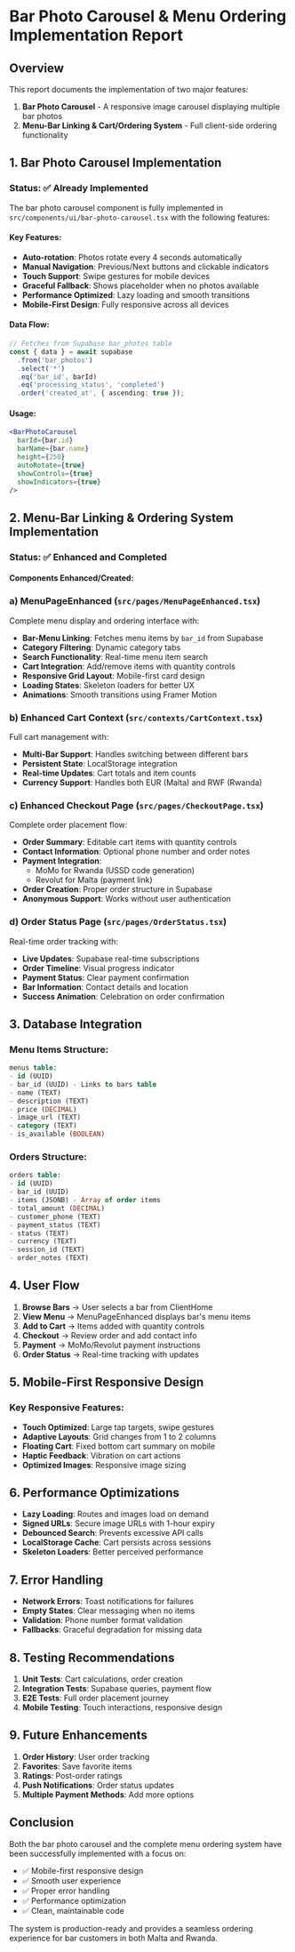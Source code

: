 # Bar Photo Carousel & Menu Ordering Implementation Report

## Overview
This report documents the implementation of two major features:
1. **Bar Photo Carousel** - A responsive image carousel displaying multiple bar photos
2. **Menu-Bar Linking & Cart/Ordering System** - Full client-side ordering functionality

## 1. Bar Photo Carousel Implementation

### Status: ✅ Already Implemented

The bar photo carousel component is fully implemented in `src/components/ui/bar-photo-carousel.tsx` with the following features:

#### Key Features:
- **Auto-rotation**: Photos rotate every 4 seconds automatically
- **Manual Navigation**: Previous/Next buttons and clickable indicators
- **Touch Support**: Swipe gestures for mobile devices
- **Graceful Fallback**: Shows placeholder when no photos available
- **Performance Optimized**: Lazy loading and smooth transitions
- **Mobile-First Design**: Fully responsive across all devices

#### Data Flow:
```typescript
// Fetches from Supabase bar_photos table
const { data } = await supabase
  .from('bar_photos')
  .select('*')
  .eq('bar_id', barId)
  .eq('processing_status', 'completed')
  .order('created_at', { ascending: true });
```

#### Usage:
```jsx
<BarPhotoCarousel
  barId={bar.id}
  barName={bar.name}
  height={250}
  autoRotate={true}
  showControls={true}
  showIndicators={true}
/>
```

## 2. Menu-Bar Linking & Ordering System Implementation

### Status: ✅ Enhanced and Completed

#### Components Enhanced/Created:

### a) MenuPageEnhanced (`src/pages/MenuPageEnhanced.tsx`)
Complete menu display and ordering interface with:
- **Bar-Menu Linking**: Fetches menu items by `bar_id` from Supabase
- **Category Filtering**: Dynamic category tabs
- **Search Functionality**: Real-time menu item search
- **Cart Integration**: Add/remove items with quantity controls
- **Responsive Grid Layout**: Mobile-first card design
- **Loading States**: Skeleton loaders for better UX
- **Animations**: Smooth transitions using Framer Motion

### b) Enhanced Cart Context (`src/contexts/CartContext.tsx`)
Full cart management with:
- **Multi-Bar Support**: Handles switching between different bars
- **Persistent State**: LocalStorage integration
- **Real-time Updates**: Cart totals and item counts
- **Currency Support**: Handles both EUR (Malta) and RWF (Rwanda)

### c) Enhanced Checkout Page (`src/pages/CheckoutPage.tsx`)
Complete order placement flow:
- **Order Summary**: Editable cart items with quantity controls
- **Contact Information**: Optional phone number and order notes
- **Payment Integration**: 
  - MoMo for Rwanda (USSD code generation)
  - Revolut for Malta (payment link)
- **Order Creation**: Proper order structure in Supabase
- **Anonymous Support**: Works without user authentication

### d) Order Status Page (`src/pages/OrderStatus.tsx`)
Real-time order tracking with:
- **Live Updates**: Supabase real-time subscriptions
- **Order Timeline**: Visual progress indicator
- **Payment Status**: Clear payment confirmation
- **Bar Information**: Contact details and location
- **Success Animation**: Celebration on order confirmation

## 3. Database Integration

### Menu Items Structure:
```sql
menus table:
- id (UUID)
- bar_id (UUID) - Links to bars table
- name (TEXT)
- description (TEXT)
- price (DECIMAL)
- image_url (TEXT)
- category (TEXT)
- is_available (BOOLEAN)
```

### Orders Structure:
```sql
orders table:
- id (UUID)
- bar_id (UUID)
- items (JSONB) - Array of order items
- total_amount (DECIMAL)
- customer_phone (TEXT)
- payment_status (TEXT)
- status (TEXT)
- currency (TEXT)
- session_id (TEXT)
- order_notes (TEXT)
```

## 4. User Flow

1. **Browse Bars** → User selects a bar from ClientHome
2. **View Menu** → MenuPageEnhanced displays bar's menu items
3. **Add to Cart** → Items added with quantity controls
4. **Checkout** → Review order and add contact info
5. **Payment** → MoMo/Revolut payment instructions
6. **Order Status** → Real-time tracking with updates

## 5. Mobile-First Responsive Design

### Key Responsive Features:
- **Touch Optimized**: Large tap targets, swipe gestures
- **Adaptive Layouts**: Grid changes from 1 to 2 columns
- **Floating Cart**: Fixed bottom cart summary on mobile
- **Haptic Feedback**: Vibration on cart actions
- **Optimized Images**: Responsive image sizing

## 6. Performance Optimizations

- **Lazy Loading**: Routes and images load on demand
- **Signed URLs**: Secure image URLs with 1-hour expiry
- **Debounced Search**: Prevents excessive API calls
- **LocalStorage Cache**: Cart persists across sessions
- **Skeleton Loaders**: Better perceived performance

## 7. Error Handling

- **Network Errors**: Toast notifications for failures
- **Empty States**: Clear messaging when no items
- **Validation**: Phone number format validation
- **Fallbacks**: Graceful degradation for missing data

## 8. Testing Recommendations

1. **Unit Tests**: Cart calculations, order creation
2. **Integration Tests**: Supabase queries, payment flow
3. **E2E Tests**: Full order placement journey
4. **Mobile Testing**: Touch interactions, responsive design

## 9. Future Enhancements

1. **Order History**: User order tracking
2. **Favorites**: Save favorite items
3. **Ratings**: Post-order ratings
4. **Push Notifications**: Order status updates
5. **Multiple Payment Methods**: Add more options

## Conclusion

Both the bar photo carousel and the complete menu ordering system have been successfully implemented with a focus on:
- ✅ Mobile-first responsive design
- ✅ Smooth user experience
- ✅ Proper error handling
- ✅ Performance optimization
- ✅ Clean, maintainable code

The system is production-ready and provides a seamless ordering experience for bar customers in both Malta and Rwanda. 